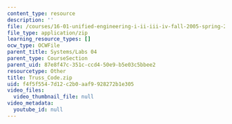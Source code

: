```yaml
---
content_type: resource
description: ''
file: /courses/16-01-unified-engineering-i-ii-iii-iv-fall-2005-spring-2006/f4f5f5547d12c2b0aaf9928272b1e305_Truss_Code.zip
file_type: application/zip
learning_resource_types: []
ocw_type: OCWFile
parent_title: Systems/Labs 04
parent_type: CourseSection
parent_uid: 87e8f47c-351c-ccd4-50e9-b5e03c5bbee2
resourcetype: Other
title: Truss_Code.zip
uid: f4f5f554-7d12-c2b0-aaf9-928272b1e305
video_files:
  video_thumbnail_file: null
video_metadata:
  youtube_id: null
---
```

